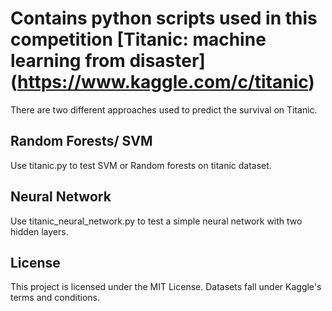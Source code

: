 
# Contains python scripts used in this competition [Titanic: machine learning from disaster] (https://www.kaggle.com/c/titanic)

There are two different approaches used to predict the survival on Titanic. 

## Random Forests/ SVM

Use titanic.py to test SVM or Random forests on titanic dataset.

## Neural Network

Use titanic_neural_network.py to test a simple neural network with two hidden layers.



## License

This project is licensed under the MIT License. Datasets fall under Kaggle's terms and conditions.
